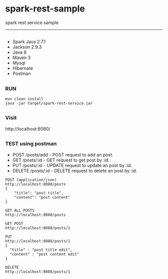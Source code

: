 # spark-rest-sample
spark rest service sample

---

##
###
- Spark Java 2.7.1
- Jackson 2.9.3
- Java 8
- Maven 3
- Mysql
- Hibernate
- Postman



##
### RUN
```
mvn clean install
java -jar target/spark-rest-service.jar
```

##
### Visit
http://localhost:8080/


##
### TEST using postman

- POST    /posts/add - POST request to add an post.
- GET     /posts/:id - GET request to get post by :id. 
- PUT     /posts/:id - UPDATE request to update an post by :id.
- DELETE  /posts/:id - DELETE request to delete an post by :id.

```
POST (application/json)
http://localhost:8080/posts
{
	"title": "post title",
	"content": "post content"
}
```

```
GET ALL POSTS
http://localhost:8080/posts
```

```
GET POST
http://localhost:8080/posts/1
```

```
PUT
http://localhost:8080/posts/1
{
  "title" : "post title edit",
  "content" : "post content edit"
}
```

```
DELETE
http://localhost:8080/posts/1
```


